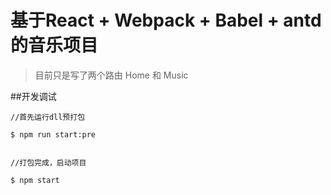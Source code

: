 # 基于React + Webpack + Babel + antd的音乐项目
> 目前只是写了两个路由 Home 和 Music

##开发调试

```
//首先运行dll预打包

$ npm run start:pre


//打包完成，启动项目

$ npm start
```
